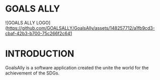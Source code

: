 # GOALS ALLY
![GOALS ALLY LOGO](https://github.com/GOALSALLY/GoalsAlly/assets/148257712/a1fb9cd3-cbaf-42b3-b700-75c266f2c641

# INTRODUCTION
GoalsAlly is a software application created the unite the world for the achievement of the SDGs.
